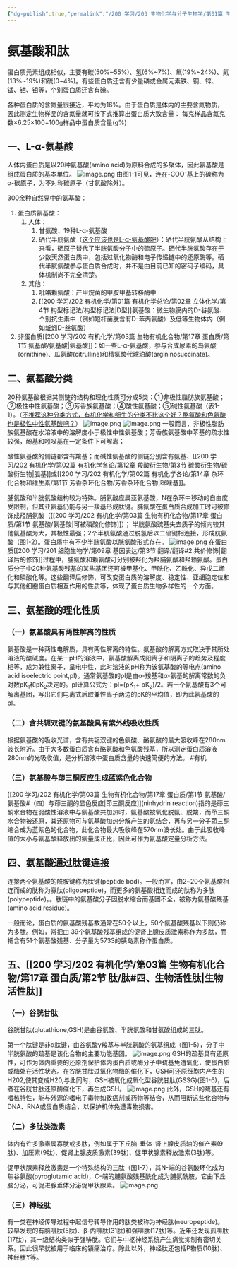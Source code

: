 ```yaml
---
{"dg-publish":true,"permalink":"/200 学习/203 生物化学与分子生物学/第01篇 生物大分子/第01章 蛋白质/第1节 蛋白质的分子组成/氨基酸和肽/","title":"氨基酸和肽","created":"2024-02-12T18:46:25.953+08:00","updated":"2024-02-17T10:01:53.353+08:00"}
---
```


# 氨基酸和肽
蛋白质元素组成相似，主要有碳(50%~55%)、氢(6%~7%)、氧(19%~24%)、氮(13%~19%)和硫(0~4%)。有些蛋白质还含有少量磷或金属元素铁、铜、锌、锰、钴、钼等，个别蛋白质还含有碘。

各种蛋白质的含氮量很接近，平均为16%。由于蛋白质是体内的主要含氮物质，因此测定生物样品的含氮量就可按下式推算出蛋白质大致含量：
每克样品含氮克数×6.25×100=100g样品中蛋白质含量(g%)
## 一、L-α-氨基酸
人体内蛋白质是以20种氨基酸(amino acid)为原料合成的多聚体，因此氨基酸是组成蛋白质的基本单位。
![image.png](https://cdn.jsdelivr.net/gh/Dolan-Lance/Image-Jiang/202402161710903.jpg)
由图1-1可见，连在-COO<sup>-</sup>基上的碳称为α-碳原子，为不对称碳原子（甘氨酸除外）。

300余种自然界中的氨基酸：
1. 蛋白质氨基酸：
	1. 人体：
		1. 甘氨酸、19种L-α-氨基酸
		2. 硒代半胱氨酸（<u>这个应该也是L-α-氨基酸吧</u>）：硒代半胱氨酸从结构上来看，硒原子替代了半胱氨酸分子中的硫原子。硒代半胱氨酸存在于少数天然蛋白质中，包括过氧化物酶和电子传递链中的还原酶等。硒代半胱氨酸参与蛋白质合成时，并不是由目前已知的密码子编码，具体机制尚不完全清楚。
	2. 其他：
		1. 吡咯赖氨酸：产甲烷菌的甲胺甲基转移酶中
		2. [[200 学习/202 有机化学/第01篇 有机化学总论/第02章 立体化学/第4节 构型标记法/构型标记法\|D型]]氨基酸：微生物膜内的D-谷氨酸、个别抗生素中（例如短杆菌肽含有D-苯丙氨酸）及低等生物体内（例如蚯蚓D-丝氨酸）
2. 非蛋白质[[200 学习/202 有机化学/第03篇 生物有机化合物/第17章 蛋白质/第1节 氨基酸/氨基酸\|氨基酸]]：如一些L-α-氨基酸，参与合成尿素的鸟氨酸(ornithine)、瓜氨酸(citrulline)和精氨酸代琥珀酸(argininosuccinate)。
## 二、氨基酸分类 
20种氨基酸根据其侧链的结构和理化性质可分成5类：①非极性脂肪族氨基酸；②极性中性氨基酸；③芳香族氨基酸；④酸性氨基酸；⑤碱性氨基酸（表1-1）。（<u>不推荐这种分类方式，有机化学和细生的分类不比这个好？酪氨酸和色氨酸也是极性中性氨基酸吧？</u>）
![image.png](https://cdn.jsdelivr.net/gh/Dolan-Lance/Image-Jiang/202402161720142.jpg)
![image.png](https://cdn.jsdelivr.net/gh/Dolan-Lance/Image-Jiang/202402161720443.jpg)
一般而言，非极性脂肪族氨基酸在水溶液中的溶解度小于极性中性氨基酸；芳香族氨基酸中苯基的疏水性较强，酚基和吲哚基在一定条件下可解离；

酸性氨基酸的侧链都含有羧基；而碱性氨基酸的侧链分别含有氨基、[[200 学习/202 有机化学/第02篇 有机化学各论/第12章 羧酸衍生物/第3节 碳酸衍生物/碳酸衍生物\|胍基]]或[[200 学习/202 有机化学/第02篇 有机化学各论/第14章 杂环化合物和维生素/第1节 芳香杂环化合物/芳香杂环化合物\|咪唑基]]。

脯氨酸和半胱氨酸结构较为特殊。脯氨酸应属亚氨基酸，N在杂环中移动的自由度受限制，但其亚氨基仍能与另一羧基形成肽键。脯氨酸在蛋白质合成加工时可被修饰成羟脯氨酸（[[200 学习/202 有机化学/第03篇 生物有机化合物/第17章 蛋白质/第1节 氨基酸/氨基酸\|可被磷酸化修饰]]）；
半胱氨酸巯基失去质子的倾向较其他氨基酸为大，其极性最强；2个半胱氨酸通过脱氢后以二硫键相连接，形成胱氨酸（图1-2）。蛋白质中有不少半胱氨酸以胱氨酸形式存在。
![image.png](https://cdn.jsdelivr.net/gh/Dolan-Lance/Image-Jiang/202402161736380.jpg)
在蛋白质[[200 学习/201 细胞生物学/第09章 基因表达/第3节 翻译/翻译#2.共价修饰\|翻译后的修饰]]过程中，脯氨酸和赖氨酸可分别被羟化为羟脯氨酸和羟赖氨酸。蛋白质分子中20种氨基酸残基的某些基团还可被甲基化、甲酰化、乙酰化、异戊二烯化和磷酸化等。这些翻译后修饰，可改变蛋白质的溶解度、稳定性、亚细胞定位和与其他细胞蛋白质相互作用的性质等，体现了蛋白质生物多样性的一个方面。
## 三、氨基酸的理化性质
### （一）氨基酸具有两性解离的性质
氨基酸是一种两性电解质，具有两性解离的特性。氨基酸的解离方式取决于其所处溶液的酸碱度。在某一pH的溶液中，氨基酸解离成阳离子和阴离子的趋势及程度相等，成为兼性离子，呈电中性，此时溶液的pH称为该氨基酸的等电点(amino acid isoelectric point,pI)。通常氨基酸的pI是由α-羧基和α-氨基的解离常数的负对数pK<sub>1</sub>和pK<sub>2</sub>决定的。pl计算公式为：pl=(pK<sub>1</sub>+ pK<sub>2</sub>)/2。若一个氨基酸有3个可解离基团，写出它们电离式后取兼性离子两边的pK的平均值，即为此氨基酸的pI。
### （二）含共轭双键的氨基酸具有紫外线吸收性质
根据氨基酸的吸收光谱，含有共轭双键的色氨酸、酪氨酸的最大吸收峰在280nm波长附近。由于大多数蛋白质含有酪氨酸和色氨酸残基，所以测定蛋白质溶液280nm的光吸收值，是分析溶液中蛋白质含量的快速简便的方法。 #有机
### （三）氨基酸与茚三酮反应生成蓝紫色化合物
[[200 学习/202 有机化学/第03篇 生物有机化合物/第17章 蛋白质/第1节 氨基酸/氨基酸#（四）与茚三酮的显色反应\|茚三酮反应]](ninhydrin reaction)指的是茚三酮水合物在弱酸性溶液中与氨基酸共加热时，氨基酸被氧化脱氨、脱羧，而茚三酮水合物被还原，其还原物可与氨基酸加热分解产生的氨结合，再与另一分子茚三酮缩合成为蓝紫色的化合物，此化合物最大吸收峰在570nm波长处。由于此吸收峰值的大小与氨基酸释放出的氨量成正比，因此可作为氨基酸定量分析方法。
## 四、氨基酸通过肽键连接
连接两个氨基酸的酰胺键称为肽键(peptide bod)。一般而言，由2~20个氨基酸相连而成的肽称为寡肽(oligopeptide)，而更多的氨基酸相连而成的肽称为多肽(polypeptide)。。肽链中的氨基酸分子因脱水缩合而基团不全，被称为氨基酸残基(amino acid residue)。

一般而论，蛋白质的氨基酸残基数通常在50个以上，50个氨基酸残基以下则仍称为多肽。例如，常把由 39个氨基酸残基组成的促肾上腺皮质激素称作为多肽，而把含有51个氨基酸残基、分子量为5733的胰岛素称作蛋白质。
## 五、[[200 学习/202 有机化学/第03篇 生物有机化合物/第17章 蛋白质/第2节 肽/肽#四、生物活性肽\|生物活性肽]]
### （一）谷胱甘肽
 谷胱甘肽(glutathione,GSH)是由谷氨酸、半胱氨酸和甘氨酸组成的三肽。
 
 第一个肽键是非α肽键，由谷氨酸γ羧基与半胱氨酸的氨基组成（图1-5），分子中半胱氨酸的巯基是该化合物的主要功能基团。
 ![image.png](https://cdn.jsdelivr.net/gh/Dolan-Lance/Image-Jiang/202402170937719.jpg)
 GSH的疏基具有还原性，可作为体内重要的还原剂保护体内蛋白质或酶分子中巯基免遭氧化，使蛋白质或酶处在活性状态。在谷胱甘肽过氧化物酶的催化下，GSH可还原细胞内产生的 H202,使其变成H20,与此同时，GSH被氧化成氧化型谷胱甘肽(GSSG)(图1-6)，后者在谷胱甘肽还原酶催化下，再生成GSH。
 ![image.png](https://cdn.jsdelivr.net/gh/Dolan-Lance/Image-Jiang/202402170938140.jpg)
 此外，GSH的巯基还有嗜核特性，能与外源的嗜电子毒物如致癌剂或药物等结合，从而阻断这些化合物与DNA、RNA或蛋白质结合，以保护机体免遭毒物损害。
### （二）多肽类激素
体内有许多激素属寡肽或多肽，例如属于下丘脑-垂体-肾上腺皮质轴的催产素(9肽)、加压素(9肽)、促肾上腺皮质激素(39肽)、促甲状腺素释放激素(3肽)等。

促甲状腺素释放激素是一个特殊结构的三肽（图1-7），其N-端的谷氨酸环化成为焦谷氨酸(pyroglutamic acid)，C-端的脯氨酸残基酰化成为脯氨酰胺，它由下丘脑分泌，可促进腺垂体分泌促甲状腺素。
![image.png](https://cdn.jsdelivr.net/gh/Dolan-Lance/Image-Jiang/202402170938867.jpg)
### （三）神经肽
有一类在神经传导过程中起信号转导作用的肽类被称为神经肽(neuropeptide)。较早发现的有脑啡肽(5肽)、β-内啡肽(31肽)和强啡肽(17肽)等。近年还发现孤啡肽(17肽)，其一级结构类似于强啡肽。它们与中枢神经系统产生痛觉抑制有密切关系。因此很早就被用于临床的镇痛治疗。除此以外，神经肽还包括P物质(10肽)、神经肽Y等。
